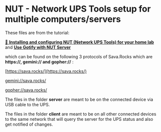 # NUT - Network UPS Tools setup for multiple computers/servers

These files are from the tutorial: 

[🔌 **Installing and configuring NUT (Network UPS Tools) for your home lab**](https://sava.rocks/blog/installing-and-configuring-nut-network-ups-tools-for-your-home-lab/) and [**Use Gotify with NUT Server**](https://sava.rocks/blog/use-gotify-with-nut-server/)

which can be found on the following 3 protocols of Sava.Rocks which are **https://, gemini:// and gopher://** : 

[https://sava.rocks/](https://sava.rocks/)

[gemini://sava.rocks/](gemini://sava.rocks/)

[gopher://sava.rocks/](gopher://sava.rocks/)



The files in the folder **server** are meant to be on the connected device via USB cable to the UPS.

The files in the folder **client** are meant to be on all other connected devices to the same network that will query the server for the UPS status and also get notified of changes.
